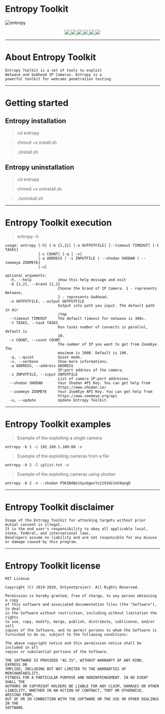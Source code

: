 # Entropy Toolkit

![entropy](https://user-images.githubusercontent.com/54115104/74149935-04b43100-4c1a-11ea-8bba-d2663b02184a.jpeg)

<p align="center">
  <a href="http://entynetproject.simplesite.com/">
    <img src="https://img.shields.io/badge/entynetproject-Ivan%20Nikolsky-blue.svg">
  </a>
  <a href="https://github.com/entynetproject/entropy/releases">
    <img src="https://img.shields.io/github/release/entynetproject/entropy.svg">
  </a>
  <a href="https://wikipedia.org/wiki/Python_(programming_language)">
    <img src="https://img.shields.io/badge/language-python-blue.svg">
 </a>
  <a href="https://github.com/entynetproject/entropy/issues?q=is%3Aissue+is%3Aclosed">
      <img src="https://img.shields.io/github/issues/entynetproject/entropy.svg">
  </a>
  <a href="https://github.com/entynetproject/entropy/wiki">
      <img src="https://img.shields.io/badge/wiki%20-entropy-lightgrey.svg">
 </a>
  <a href="https://twitter.com/entynetproject">
    <img src="https://img.shields.io/badge/twitter-entynetproject-blue.svg">
 </a>
</p>

***

# About Entropy Toolkit

    Entropy Toolkit is a set of tools to exploit 
    Netwave and GoAhead IP Cameras. Entropy is a 
    powerful toolkit for webcams penetration testing.

***

# Getting started

## Entropy installation

> cd entropy

> chmod +x install.sh

> ./install.sh

## Entropy uninstallation

> cd entropy

> chmod +x uninstall.sh

> ./uninstall.sh

***

# Entropy Toolkit execution

> entropy -h

```
usage: entropy [-h] [-b {1,2}] [-o OUTPUTFILE] [--timeout TIMEOUT] [-t TASKS]
               [-c COUNT] [-q | -v]
               [-a ADDRESS | -i INPUTFILE | --shodan SHODAN | --zoomeye ZOOMEYE]
               [-u]

optional arguments:
  -h, --help            show this help message and exit
  -b {1,2}, --brand {1,2}
                        Choose the brand of IP Camera. 1 - represents Netwave,
                        2 - represents GoAhead.
  -o OUTPUTFILE, --output OUTPUTFILE
                        Output into path you input. The default path in dir
                        /tmp
  --timeout TIMEOUT     The default timeout for netwave is 300s.
  -t TASKS, --task TASKS
                        Run tasks number of connects in parallel, default is
                        10.
  -c COUNT, --count COUNT
                        The number of IP you want to get from ZoomEye. The
                        maximum is 2000. Default is 100.
  -q, --quiet           Quiet mode.
  -v, --verbose         Show more informations.
  -a ADDRESS, --address ADDRESS
                        IP:port address of the camera.
  -i INPUTFILE, --input INPUTFILE
                        List of camera IP:port addresses.
  --shodan SHODAN       Your Shodan API Key. You can get help from
                        https://www.shodan.io/
  --zoomeye ZOOMEYE     Your ZoomEye API Key. You can get help from
                        https://www.zoomeye.org/api
  -u, --update          Update Entropy Toolkit.
```

***

# Entropy Toolkit examples

> Example of the exploiting a single camera
    
    entropy -b 1 -i 192.168.1.100:80 -v  

> Example of the exploiting cameras from a file

    entropy -b 2 -l iplist.txt -v

> Example of the exploiting cameras using shodan

    entropy -b 2 -v --shodan PSKINdQe1GyxGgecYz2191H2JoS9qvgD

***

# Entropy Toolkit disclaimer

    Usage of the Entropy Toolkit for attacking targets without prior mutual consent is illegal. 
    It is the end user's responsibility to obey all applicable local, state, federal, and international laws. 
    Developers assume no liability and are not responsible for any misuse or damage caused by this program.
    
***
    
# Entropy Toolkit license

    MIT License

    Copyright (C) 2019-2020, Entynetproject. All Rights Reserved.

    Permission is hereby granted, free of charge, to any person obtaining a copy
    of this software and associated documentation files (the "Software"), to deal
    in the Software without restriction, including without limitation the rights
    to use, copy, modify, merge, publish, distribute, sublicense, and/or sell
    copies of the Software, and to permit persons to whom the Software is
    furnished to do so, subject to the following conditions:

    The above copyright notice and this permission notice shall be included in all
    copies or substantial portions of the Software.

    THE SOFTWARE IS PROVIDED "AS IS", WITHOUT WARRANTY OF ANY KIND, EXPRESS OR
    IMPLIED, INCLUDING BUT NOT LIMITED TO THE WARRANTIES OF MERCHANTABILITY,
    FITNESS FOR A PARTICULAR PURPOSE AND NONINFRINGEMENT. IN NO EVENT SHALL THE
    AUTHORS OR COPYRIGHT HOLDERS BE LIABLE FOR ANY CLAIM, DAMAGES OR OTHER
    LIABILITY, WHETHER IN AN ACTION OF CONTRACT, TORT OR OTHERWISE, ARISING FROM,
    OUT OF OR IN CONNECTION WITH THE SOFTWARE OR THE USE OR OTHER DEALINGS IN THE
    SOFTWARE.
